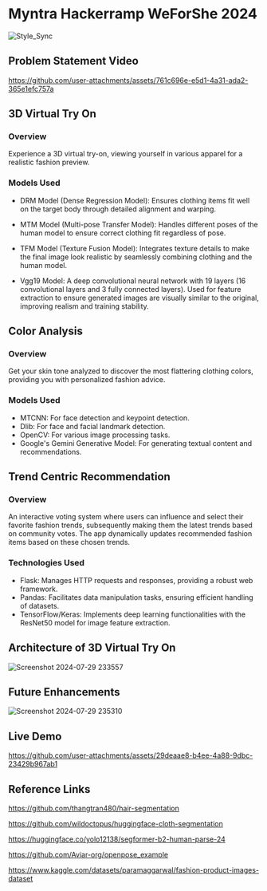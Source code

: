 # Myntra Hackerramp WeForShe 2024
![Style_Sync](https://github.com/user-attachments/assets/d621af4a-91af-4cb3-b21c-ccc0be436ee5)

## Problem Statement Video 
https://github.com/user-attachments/assets/761c696e-e5d1-4a31-ada2-365e1efc757a



## 3D Virtual Try On
### Overview
Experience a 3D virtual try-on, viewing yourself in various apparel for a realistic fashion preview.
### Models Used
- DRM Model (Dense Regression Model): Ensures clothing items fit well on the target body through detailed alignment and warping.

- MTM Model (Multi-pose Transfer Model): Handles different poses of the human model to ensure correct clothing fit regardless of pose.

- TFM Model (Texture Fusion Model): Integrates texture details to make the final image look realistic by seamlessly combining clothing and the human model.

- Vgg19 Model: A deep convolutional neural network with 19 layers (16 convolutional layers and 3 fully connected layers). Used for feature extraction to ensure generated images are visually similar to the original, improving realism and training stability.

## Color Analysis
### Overview
Get your skin tone analyzed to discover the most flattering clothing colors, providing you with personalized fashion advice.
### Models Used
-	MTCNN: For face detection and keypoint detection.
-	Dlib: For face and facial landmark detection.
-	OpenCV: For various image processing tasks.
-	Google's Gemini Generative Model: For generating textual content and recommendations.

## Trend Centric Recommendation
### Overview
An interactive voting system where users can influence and select their favorite fashion trends, subsequently making them the latest trends based on community votes. The app dynamically updates recommended fashion items based on these chosen trends.
### Technologies Used
-	Flask: Manages HTTP requests and responses, providing a robust web framework.
-	Pandas: Facilitates data manipulation tasks, ensuring efficient handling of datasets.
-	TensorFlow/Keras: Implements deep learning functionalities with the ResNet50 model for image feature extraction.

## Architecture of 3D Virtual Try On
![Screenshot 2024-07-29 233557](https://github.com/user-attachments/assets/7e70eb8a-aa50-4186-b8de-34f73b56f0c8)

## Future Enhancements
![Screenshot 2024-07-29 235310](https://github.com/user-attachments/assets/95f08ce0-ea6f-4cbd-b6a7-713868f18703)

## Live Demo
https://github.com/user-attachments/assets/29deaae8-b4ee-4a88-9dbc-23429b967ab1
## Reference Links
https://github.com/thangtran480/hair-segmentation

https://github.com/wildoctopus/huggingface-cloth-segmentation

https://huggingface.co/yolo12138/segformer-b2-human-parse-24

https://github.com/Aviar-org/openpose_example

https://www.kaggle.com/datasets/paramaggarwal/fashion-product-images-dataset


